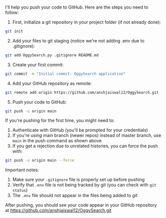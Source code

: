 I'll help you push your code to GitHub. Here are the steps you need to follow:

1. First, initialize a git repository in your project folder (if not already done):
```bash
git init
```

2. Add your files to git staging (notice we're not adding .env due to .gitignore):
```bash
git add OggySearch.py .gitignore README.md
```

3. Create your first commit:
```bash
git commit -m "Initial commit: OggySearch application"
```

4. Add your GitHub repository as remote:
```bash
git remote add origin https://github.com/anshjaiswal12/OggySearch.git
```

5. Push your code to GitHub:
```bash
git push -u origin main
```

If you're pushing for the first time, you might need to:
1. Authenticate with GitHub (you'll be prompted for your credentials)
2. If you're using main branch (newer repos) instead of master branch, use `main` in the push command as shown above
3. If you get a rejection due to unrelated histories, you can force the push with:
```bash
git push -u origin main --force
```

Important notes:
1. Make sure your `.gitignore` file is properly set up before pushing
2. Verify that `.env` file is not being tracked by git (you can check with `git status`)
3. The `.env` file should not appear in the files being added to git

After pushing, you should see your code appear in your GitHub repository at https://github.com/anshjaiswal12/OggySearch.git
